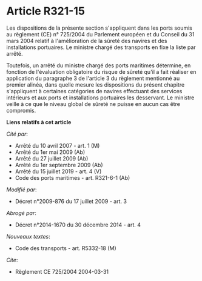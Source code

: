 # Article R321-15

Les dispositions de la présente section s'appliquent dans les ports soumis au règlement (CE) n° 725/2004 du Parlement
européen et du Conseil du 31 mars 2004 relatif à l'amélioration de la sûreté des navires et des installations portuaires. Le
ministre chargé des transports en fixe la liste par arrêté.

Toutefois, un arrêté du ministre chargé des ports maritimes détermine, en fonction de l'évaluation obligatoire du risque de
sûreté qu'il a fait réaliser en application du paragraphe 3 de l'article 3 du règlement mentionné au premier alinéa, dans
quelle mesure les dispositions du présent chapitre s'appliquent à certaines catégories de navires effectuant des services
intérieurs et aux ports et installations portuaires les desservant. Le ministre veille à ce que le niveau global de sûreté ne
puisse en aucun cas être compromis.

**Liens relatifs à cet article**

_Cité par_:

  - Arrêté du 10 avril 2007 - art. 1 (M)
  - Arrêté du 1er mai 2009 (Ab)
  - Arrêté du 27 juillet 2009 (Ab)
  - Arrêté du 1er septembre 2009 (Ab)
  - Arrêté du 15 juillet 2019 - art. 4 (V)
  - Code des ports maritimes - art. R321-6-1 (Ab)

_Modifié par_:

  - Décret n°2009-876 du 17 juillet 2009 - art. 3

_Abrogé par_:

  - Décret n°2014-1670 du 30 décembre 2014 - art. 4

_Nouveaux textes_:

  - Code des transports - art. R5332-18 (M)

_Cite_:

  - Règlement CE 725/2004 2004-03-31
